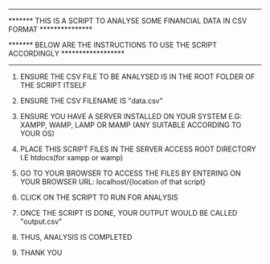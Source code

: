 ____________________________________________________________________________________________

******* THIS IS A SCRIPT TO ANALYSE SOME FINANCIAL DATA IN CSV FORMAT ***************

******* BELOW ARE THE INSTRUCTIONS TO USE THE SCRIPT ACCORDINGLY ******************
____________________________________________________________________________________________


1. ENSURE THE CSV FILE TO BE ANALYSED IS IN THE ROOT FOLDER OF THE SCRIPT ITSELF

2. ENSURE THE CSV FILENAME IS "data.csv"

3. ENSURE YOU HAVE A SERVER INSTALLED ON YOUR SYSTEM E.G: XAMPP, WAMP, LAMP OR MAMP (ANY SUITABLE ACCORDING TO YOUR OS)

4. PLACE THIS SCRIPT FILES IN THE SERVER ACCESS ROOT DIRECTORY I.E htdocs(for xampp or wamp)

5. GO TO YOUR BROWSER TO ACCESS THE FILES BY ENTERING ON YOUR BROWSER URL:  localhost/{location of that script}

6. CLICK ON THE SCRIPT TO RUN FOR ANALYSIS

7. ONCE THE SCRIPT IS DONE, YOUR OUTPUT WOULD BE CALLED "output.csv"

8. THUS, ANALYSIS IS COMPLETED

9. THANK YOU
